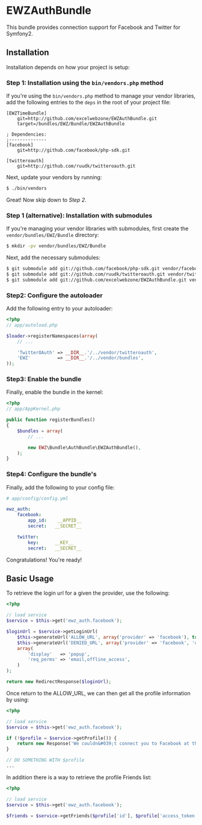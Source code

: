 EWZAuthBundle
=============

This bundle provides connection support for Facebook and Twitter for Symfony2.

## Installation

Installation depends on how your project is setup:

### Step 1: Installation using the `bin/vendors.php` method

If you're using the `bin/vendors.php` method to manage your vendor libraries,
add the following entries to the `deps` in the root of your project file:

```
[EWZTimeBundle]
    git=http://github.com/excelwebzone/EWZAuthBundle.git
    target=/bundles/EWZ/Bundle/EWZAuthBundle

; Dependencies:
;--------------
[facebook]
    git=http://github.com/facebook/php-sdk.git

[twitteroauth]
    git=http://github.com/ruudk/twitteroauth.git
```

Next, update your vendors by running:

``` bash
$ ./bin/vendors
```

Great! Now skip down to *Step 2*.

### Step 1 (alternative): Installation with submodules

If you're managing your vendor libraries with submodules, first create the
`vendor/bundles/EWZ/Bundle` directory:

``` bash
$ mkdir -pv vendor/bundles/EWZ/Bundle
```

Next, add the necessary submodules:

``` bash
$ git submodule add git://github.com/facebook/php-sdk.git vendor/facebook
$ git submodule add git://github.com/ruudk/twitteroauth.git vendor/twitteroauth
$ git submodule add git://github.com/excelwebzone/EWZAuthBundle.git vendor/bundles/EWZ/Bundle/EWZAuthBundle
```

### Step2: Configure the autoloader

Add the following entry to your autoloader:

``` php
<?php
// app/autoload.php

$loader->registerNamespaces(array(
    // ...

    'TwitterOAuth' => __DIR__.'/../vendor/twitteroauth',
    'EWZ'          => __DIR__.'/../vendor/bundles',
));
```

### Step3: Enable the bundle

Finally, enable the bundle in the kernel:

``` php
<?php
// app/AppKernel.php

public function registerBundles()
{
    $bundles = array(
        // ...

        new EWZ\Bundle\AuthBundle\EWZAuthBundle(),
    );
}
```

### Step4: Configure the bundle's

Finally, add the following to your config file:

``` yaml
# app/config/config.yml

ewz_auth:
    facebook:
        app_id:    __APPID__
        secret:   __SECRET__

    twitter:
        key:      __KEY__
        secret:   __SECRET__
```

Congratulations! You're ready!

## Basic Usage

To retrieve the login url for a given the provider, use the following:

``` php
<?php

// load service
$service = $this->get('ewz_auth.facebook');

$loginUrl = $service->getLoginUrl(
    $this->generateUrl('ALLOW_URL', array('provider' => 'facebook'), true),
    $this->generateUrl('DENIED_URL', array('provider' => 'facebook', 'denied' => 't'), true),
    array(
        'display'   => 'popup',
        'req_perms' => 'email,offline_access',
    )
);

return new RedirectResponse($loginUrl);
```

Once return to the ALLOW_URL, we can then get all the profile information by using:

``` php
<?php

// load service
$service = $this->get('ewz_auth.facebook');

if (!$profile = $service->getProfile()) {
    return new Response('We couldn&#039;t connect you to Facebook at this time, please try again.');
}

// DO SOMETHING WITH $profile
...
```

In addition there is a way to retrieve the profile Friends list:

``` php
<?php

// load service
$service = $this->get('ewz_auth.facebook');

$friends = $service->getFriends($profile['id'], $profile['access_token']);
```
